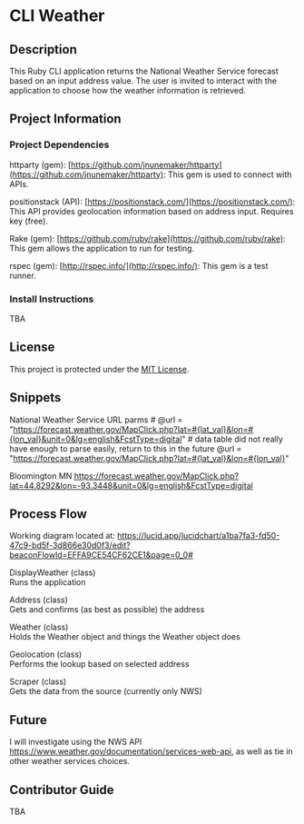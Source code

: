 # CLI Weather

## Description

This Ruby CLI application returns the National Weather Service forecast based on an input address value. The user is invited to interact with the application to choose how the weather information is retrieved.

## Project Information

### Project Dependencies

httparty (gem): [https://github.com/jnunemaker/httparty](https://github.com/jnunemaker/httparty): This gem is used to connect with APIs.  

positionstack (API): [https://positionstack.com/](https://positionstack.com/): This API provides geolocation information based on address input. Requires key (free).  

Rake (gem): [https://github.com/ruby/rake](https://github.com/ruby/rake): This gem allows the application to run for testing.  

rspec (gem): [http://rspec.info/](http://rspec.info/): This gem is a test runner.  

### Install Instructions

TBA

## License

This project is protected under the [MIT License](https://github.com/kristenkinnearohlmann/cli-weather/blob/main/LICENSE).

## Snippets
National Weather Service URL parms
        # @url = "https://forecast.weather.gov/MapClick.php?lat=#{lat_val}&lon=#{lon_val}&unit=0&lg=english&FcstType=digital" # data table did not really have enough to parse easily, return to this in the future
        @url = "https://forecast.weather.gov/MapClick.php?lat=#{lat_val}&lon=#{lon_val}"

Bloomington MN
https://forecast.weather.gov/MapClick.php?lat=44.8292&lon=-93.3448&unit=0&lg=english&FcstType=digital

## Process Flow

Working diagram located at: https://lucid.app/lucidchart/a1ba7fa3-fd50-47c9-bd5f-3d866e30d0f3/edit?beaconFlowId=EFFA9CE54CF62CE1&page=0_0#

DisplayWeather (class)  
Runs the application

Address (class)  
Gets and confirms (as best as possible) the address

Weather (class)  
Holds the Weather object and things the Weather object does

Geolocation (class)  
Performs the lookup based on selected address

Scraper (class)  
Gets the data from the source (currently only NWS)

## Future

I will investigate using the NWS API https://www.weather.gov/documentation/services-web-api, as well as tie in other weather services choices.

## Contributor Guide

TBA